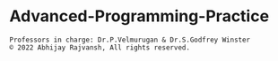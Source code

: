 # Advanced-Programming-Practice

```
Professors in charge: Dr.P.Velmurugan & Dr.S.Godfrey Winster 
© 2022 Abhijay Rajvansh, All rights reserved.
```
